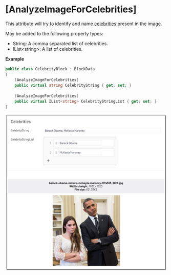 # [AnalyzeImageForCelebrities]
This attribute will try to identify and name [celebrities](https://docs.microsoft.com/en-us/azure/cognitive-services/computer-vision/concept-detecting-domain-content) present in the image.

May be added to the following property types:

- String: A comma separated list of celebrities.
- IList&lt;string&gt;: A list of celebrities.

**Example**
``` C#
public class CelebrityBlock : BlockData
{
    [AnalyzeImageForCelebrities]
    public virtual string CelebrityString { get; set; }

    [AnalyzeImageForCelebrities]
    public virtual IList<string> CelebrityStringList { get; set; }
}
```
![Brands](./img/Celebrities.jpg)